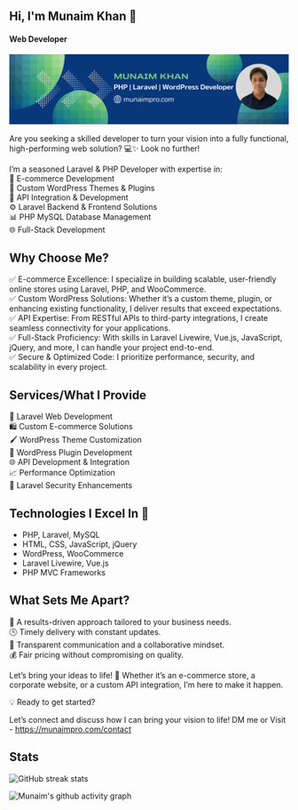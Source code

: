 ## Hi, I'm Munaim Khan 👋
#### Web Developer
[<img src='https://github.com/munaimpro/munaimpro/blob/main/MunaimPro_Linkedin_Banner.png?raw=true' alt='Munaim Khan'>](https://github.com/munaimpro/)

Are you seeking a skilled developer to turn your vision into a fully functional, high-performing web solution? 💻✨ Look no further!

I’m a seasoned Laravel & PHP Developer with expertise in: <br>
🚀 E-commerce Development <br>
🎨 Custom WordPress Themes & Plugins <br>
🔗 API Integration & Development <br>
⚙️ Laravel Backend & Frontend Solutions <br>
📊 PHP MySQL Database Management <br>
🌐 Full-Stack Development <br>

Why Choose Me?
---------------------
✅ E-commerce Excellence: I specialize in building scalable, user-friendly online stores using Laravel, PHP, and WooCommerce. <br>
✅ Custom WordPress Solutions: Whether it’s a custom theme, plugin, or enhancing existing functionality, I deliver results that exceed expectations. <br>
✅ API Expertise: From RESTful APIs to third-party integrations, I create seamless connectivity for your applications. <br>
✅ Full-Stack Proficiency: With skills in Laravel Livewire, Vue.js, JavaScript, jQuery, and more, I can handle your project end-to-end. <br>
✅ Secure & Optimized Code: I prioritize performance, security, and scalability in every project. <br>

Services/What I Provide
-----------------------------
🌟 Laravel Web Development <br>
🛍️ Custom E-commerce Solutions <br>
🖌️ WordPress Theme Customization <br>
🔧 WordPress Plugin Development <br>
🌐 API Development & Integration <br>
📈 Performance Optimization <br>
🔐 Laravel Security Enhancements <br>

Technologies I Excel In 🌟
-------------------------------
- PHP, Laravel, MySQL <br>
- HTML, CSS, JavaScript, jQuery <br>
- WordPress, WooCommerce <br>
- Laravel Livewire, Vue.js <br>
- PHP MVC Frameworks <br>

What Sets Me Apart?
-------------------------
🎯 A results-driven approach tailored to your business needs. <br>
🕒 Timely delivery with constant updates. <br>
🤝 Transparent communication and a collaborative mindset. <br>
💰 Fair pricing without compromising on quality. <br>

Let’s bring your ideas to life! 🚀 Whether it’s an e-commerce store, a corporate website, or a custom API integration, I’m here to make it happen.

💡 Ready to get started? 

Let’s connect and discuss how I can bring your vision to life! DM me or Visit - https://munaimpro.com/contact  

## Stats
![GitHub streak stats](https://streak-stats.demolab.com/?user=munaimpro)

![Munaim's github activity graph](https://github-readme-activity-graph.vercel.app/graph?username=munaimpro&bg_color=1A1B26&color=6DA0F4&line=6DA0F4&point=A8D1B6&area=true&hide_border=true)
